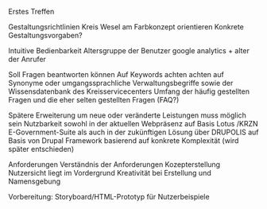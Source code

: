 Erstes Treffen

Gestaltungsrichtlinien Kreis Wesel
am Farbkonzept orientieren
	Konkrete Gestaltungsvorgaben?

Intuitive Bedienbarkeit
	Altersgruppe der Benutzer google analytics + alter der Anrufer

Soll Fragen beantworten können
Auf Keywords achten
achten auf Synonyme oder umgangssprachliche Verwaltungsbegriffe
sowie der Wissensdatenbank des Kreisservicecenters 
	Umfang der häufig gestellten Fragen und die eher selten gestellten Fragen (FAQ?)

Spätere Erweiterung um neue oder veränderte Leistungen muss möglich sein
Nutzbarkeit sowohl in der aktuellen Webpräsenz auf Basis Lotus
/KRZN E-Government-Suite als auch in der zukünftigen Lösung über
DRUPOLIS auf Basis von Drupal
	Framework basierend auf konkrete Komplexität (wird später entschieden)

Anforderungen
    Verständnis der Anforderungen
    Kozepterstellung
    Nutzersicht liegt im Vordergrund
    Kreativität bei Erstellung und Namensgebung



Vorbereitung: Storyboard/HTML-Prototyp für Nutzerbeispiele